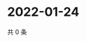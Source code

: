 # 2022-01-24

共 0 条

<!-- BEGIN WEIBO -->
<!-- 最后更新时间 Mon Jan 24 2022 19:07:33 GMT+0800 (China Standard Time) -->

<!-- END WEIBO -->
